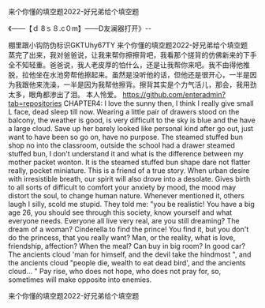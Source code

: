 来个你懂的填空题2022-好兄弟给个填空题

《——【ｄ 8ｓ８.c０m】——D友澜器打开》--

棚里跟小钩防伪标识GKTUhy67TY
来个你懂的填空题2022-好兄弟给个填空题　　蒸完了出来，我对爸爸说，让我来帮你擦擦背吧，我看那个搓背的仿佛新来的下手全不知轻重。爸爸说，我人老皮厚的怕什么，还是让我帮你来吧。我不由得他推脱，拉他坐在水池旁帮他擦起来。虽然是没听他的话，但他还是很开心，一半是因为我跟他来洗澡，一半是因为我帮他擦背。擦背其实是个力气活儿，那会，我用劲太多，眼角都渗出了泪。
本人怜爱。
https://github.com/enteradmin?tab=repositories
CHAPTER4: I love the sunny then, I think I really give small L face, dead sleep till now.
Wearing a little pair of drawers stood on the balcony, the weather is good, is very difficult to the sky is blue and the have a large cloud.
Save up her barely looked like personal kind after go out, just want to have been so go on, have no purpose.
The steamed stuffed bun shop no into the classroom, outside the school had a drawer steamed stuffed bun, I don't understand it and what is the difference between my mother packet wonton.
It is the steamed stuffed bun shape dare not flatter really, pocket miniature.
This is a friend of a true story.
When urban desire with irresistible breath, our spirit will also drove into a desolate.
Gives birth to all sorts of difficult to comfort your anxiety by mood, the mood may distort the soul, to change human nature.
Whenever mentioned it, others laugh I silly, scold me stupid.
They told me: "you be realistic!
You have a big age 26, you should see through this society, know yourself and what everyone needs.
Everyone all live very real, are you still dreaming?
The dream of a woman?
Cinderella to find the prince!
You find it, but you don't do the princess, that you really want?
Man, or the reality, what is love, friendship, affection?
When the meal?
Can buy in big room?
In good car?
The ancients cloud 'man for himself, and the devil take the hindmost ", and the ancients cloud "people die, wealth to eat dead bird', and the ancients cloud...
"
Pay rise, who does not hope, who does not pray for, so, sometimes will make opposite into enemies.




来个你懂的填空题2022-好兄弟给个填空题
